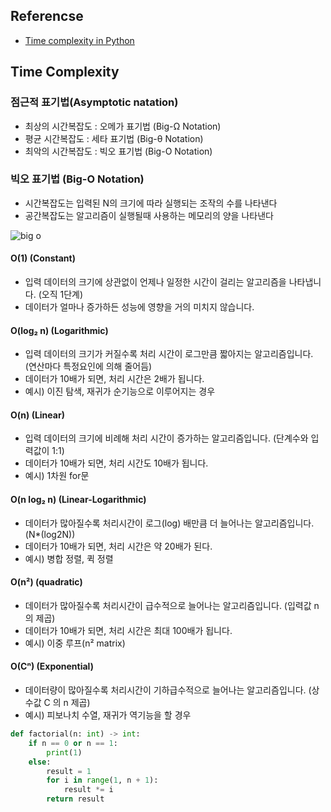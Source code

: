 ## Referencse
* [Time complexity in Python](https://github.com/takhyun12/Python-Essential-Training/blob/main/time%20complexity.md)

## Time Complexity

### 점근적 표기법(Asymptotic natation)
* 최상의 시간복잡도 : 오메가 표기법 (Big-Ω Notation)
* 평균 시간복잡도 : 세타 표기법 (Big-θ Notation)
* 최악의 시간복잡도 : 빅오 표기법 (Big-O Notation)

### 빅오 표기법 (Big-O Notation)
* 시간복잡도는 입력된 N의 크기에 따라 실행되는 조작의 수를 나타낸다
* 공간복잡도는 알고리즘이 실행될때 사용하는 메모리의 양을 나타낸다


![big o](https://user-images.githubusercontent.com/41291493/122162870-3b095c80-ceaf-11eb-83f8-e61c7a058ecb.png)

#### O(1) (Constant)
* 입력 데이터의 크기에 상관없이 언제나 일정한 시간이 걸리는 알고리즘을 나타냅니다. (오직 1단계)
* 데이터가 얼마나 증가하든 성능에 영향을 거의 미치지 않습니다. 

#### O(log₂ n) (Logarithmic)
* 입력 데이터의 크기가 커질수록 처리 시간이 로그만큼 짧아지는 알고리즘입니다. (연산마다 특정요인에 의해 줄어듬)
* 데이터가 10배가 되면, 처리 시간은 2배가 됩니다. 
* 예시) 이진 탐색, 재귀가 순기능으로 이루어지는 경우

#### O(n) (Linear)
* 입력 데이터의 크기에 비례해 처리 시간이 증가하는 알고리즘입니다. (단계수와 입력값이 1:1)
* 데이터가 10배가 되면, 처리 시간도 10배가 됩니다. 
* 예시) 1차원 for문

#### O(n log₂ n) (Linear-Logarithmic)
* 데이터가 많아질수록 처리시간이 로그(log) 배만큼 더 늘어나는 알고리즘입니다. (N*(log2N))
* 데이터가 10배가 되면, 처리 시간은 약 20배가 된다. 
* 예시) 병합 정렬, 퀵 정렬

#### O(n²) (quadratic)
* 데이터가 많아질수록 처리시간이 급수적으로 늘어나는 알고리즘입니다. (입력값 n의 제곱)
* 데이터가 10배가 되면, 처리 시간은 최대 100배가 됩니다. 
* 예시) 이중 루프(n² matrix)


#### O(Cⁿ) (Exponential)
* 데이터량이 많아질수록 처리시간이 기하급수적으로 늘어나는 알고리즘입니다. (상수값 C 의 n 제곱)
* 예시) 피보나치 수열, 재귀가 역기능을 할 경우


```python
def factorial(n: int) -> int:
    if n == 0 or n == 1:
        print(1)
    else:
        result = 1
        for i in range(1, n + 1):
            result *= i
        return result
```
